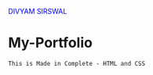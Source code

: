 <span style="color: blue">DIVYAM SIRSWAL</span>
# My-Portfolio

```text
This is Made in Complete - HTML and CSS
```
